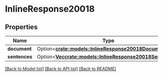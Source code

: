 # InlineResponse20018

## Properties

Name | Type | Description | Notes
------------ | ------------- | ------------- | -------------
**document** | Option<[**crate::models::InlineResponse20018Document**](inline_response_200_18_document.md)> |  | [optional]
**sentences** | Option<[**Vec<crate::models::InlineResponse20018Sentences>**](inline_response_200_18_sentences.md)> |  | [optional]

[[Back to Model list]](../README.md#documentation-for-models) [[Back to API list]](../README.md#documentation-for-api-endpoints) [[Back to README]](../README.md)


